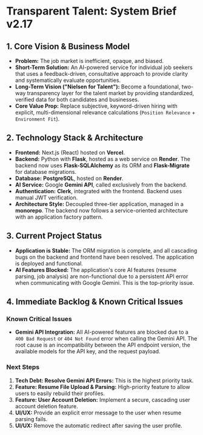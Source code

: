 # Transparent Talent: System Brief v2.17

## 1. Core Vision & Business Model
*   **Problem:** The job market is inefficient, opaque, and biased.
*   **Short-Term Solution:** An AI-powered service for individual job seekers that uses a feedback-driven, consultative approach to provide clarity and systematically evaluate opportunities.
*   **Long-Term Vision ("Nielsen for Talent"):** Become a foundational, two-way transparency layer for the talent market by providing standardized, verified data for both candidates and businesses.
*   **Core Value Prop:** Replace subjective, keyword-driven hiring with explicit, multi-dimensional relevance calculations (`Position Relevance` + `Environment Fit`).

## 2. Technology Stack & Architecture
*   **Frontend:** Next.js (React) hosted on **Vercel**.
*   **Backend:** Python with **Flask**, hosted as a web service on **Render**. The backend now uses **Flask-SQLAlchemy** as its ORM and **Flask-Migrate** for database migrations.
*   **Database:** **PostgreSQL**, hosted on **Render**.
*   **AI Service:** Google **Gemini API**, called exclusively from the backend.
*   **Authentication:** **Clerk**, integrated with the frontend. Backend uses manual JWT verification.
*   **Architecture Style:** Decoupled three-tier application, managed in a **monorepo**. The backend now follows a service-oriented architecture with an application factory pattern.

## 3. Current Project Status
*   **Application is Stable:** The ORM migration is complete, and all cascading bugs on the backend and frontend have been resolved. The application is deployed and functional.
*   **AI Features Blocked:** The application's core AI features (resume parsing, job analysis) are non-functional due to a persistent API error when communicating with Google Gemini. This is the top-priority issue.

## 4. Immediate Backlog & Known Critical Issues
### Known Critical Issues
*   **Gemini API Integration:** All AI-powered features are blocked due to a `400 Bad Request` or `404 Not Found` error when calling the Gemini API. The root cause is an incompatibility between the API endpoint version, the available models for the API key, and the request payload.

### Next Steps
1.  **Tech Debt: Resolve Gemini API Errors:** This is the highest priority task.
2.  **Feature: Resume File Upload & Parsing:** High-priority feature to allow users to easily rebuild their profiles.
3.  **Feature: User Account Deletion:** Implement a secure, cascading user account deletion feature.
4.  **UI/UX:** Provide an explicit error message to the user when resume parsing fails.
5.  **UI/UX:** Remove the automatic redirect after saving the user profile.